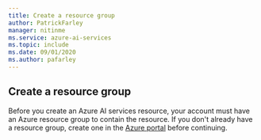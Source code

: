 ```yaml
---
title: Create a resource group
author: PatrickFarley
manager: nitinme
ms.service: azure-ai-services
ms.topic: include
ms.date: 09/01/2020
ms.author: pafarley
---
```


## Create a resource group

Before you create an Azure AI services resource, your account must have an Azure resource group to contain the resource. If you don't already have a resource group, create one in the [Azure portal](https://portal.azure.com/) before continuing.
